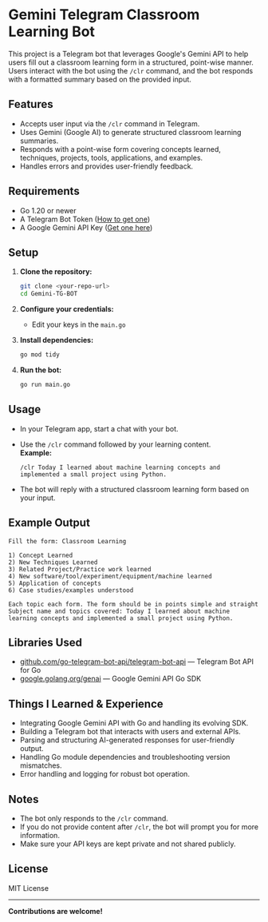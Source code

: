 # Gemini Telegram Classroom Learning Bot

This project is a Telegram bot that leverages Google's Gemini API to help users fill out a classroom learning form in a structured, point-wise manner. Users interact with the bot using the `/clr` command, and the bot responds with a formatted summary based on the provided input.

## Features

- Accepts user input via the `/clr` command in Telegram.
- Uses Gemini (Google AI) to generate structured classroom learning summaries.
- Responds with a point-wise form covering concepts learned, techniques, projects, tools, applications, and examples.
- Handles errors and provides user-friendly feedback.

## Requirements

- Go 1.20 or newer
- A Telegram Bot Token ([How to get one](https://core.telegram.org/bots#how-do-i-create-a-bot))
- A Google Gemini API Key ([Get one here](https://aistudio.google.com/app/apikey))

## Setup

1. **Clone the repository:**

   ```sh
   git clone <your-repo-url>
   cd Gemini-TG-BOT
   ```

2. **Configure your credentials:**

   - Edit your keys in the `main.go`

3. **Install dependencies:**

   ```sh
   go mod tidy
   ```

4. **Run the bot:**
   ```sh
   go run main.go
   ```

## Usage

- In your Telegram app, start a chat with your bot.
- Use the `/clr` command followed by your learning content.  
  **Example:**

  ```
  /clr Today I learned about machine learning concepts and implemented a small project using Python.
  ```

- The bot will reply with a structured classroom learning form based on your input.

## Example Output

```
Fill the form: Classroom Learning

1) Concept Learned
2) New Techniques Learned
3) Related Project/Practice work learned
4) New software/tool/experiment/equipment/machine learned
5) Application of concepts
6) Case studies/examples understood

Each topic each form. The form should be in points simple and straight
Subject name and topics covered: Today I learned about machine learning concepts and implemented a small project using Python.
```

## Libraries Used

- [github.com/go-telegram-bot-api/telegram-bot-api](https://github.com/go-telegram-bot-api/telegram-bot-api) — Telegram Bot API for Go
- [google.golang.org/genai](https://pkg.go.dev/google.golang.org/genai) — Google Gemini API Go SDK

## Things I Learned & Experience

- Integrating Google Gemini API with Go and handling its evolving SDK.
- Building a Telegram bot that interacts with users and external APIs.
- Parsing and structuring AI-generated responses for user-friendly output.
- Handling Go module dependencies and troubleshooting version mismatches.
- Error handling and logging for robust bot operation.

## Notes

- The bot only responds to the `/clr` command.
- If you do not provide content after `/clr`, the bot will prompt you for more information.
- Make sure your API keys are kept private and not shared publicly.

## License

MIT License

---

**Contributions are welcome!**
